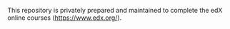 This repository is privately prepared and maintained to complete the edX online courses (https://www.edx.org/). 

